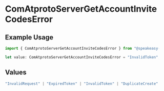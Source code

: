 # ComAtprotoServerGetAccountInviteCodesError

## Example Usage

```typescript
import { ComAtprotoServerGetAccountInviteCodesError } from "@speakeasy-sdks/bluesky/models/errors";

let value: ComAtprotoServerGetAccountInviteCodesError = "InvalidToken";
```

## Values

```typescript
"InvalidRequest" | "ExpiredToken" | "InvalidToken" | "DuplicateCreate"
```